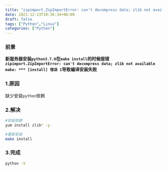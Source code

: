 ```yaml
---
title: "zipimport.ZipImportError: can't decompress data; zlib not available make: *** [install] 错误 1"
date: 2021-12-23T10:36:34+08:00
draft: false
tags: ["Python","Linux"]
categories: ["Python"]
---
```



### 前景
**新服务器安装`python3.7.0`在`make install`的时候报错`zipimport.ZipImportError: can't decompress data; zlib not available make: *** [install] 错误 1`导致编译安装失败**

### 1.原因
缺少安装`python`依赖

### 2.解决
```bash
#安装依赖
yum install zlib* -y     

#重新安装
make install
```

### 3.完成
```bash
python -V
```
